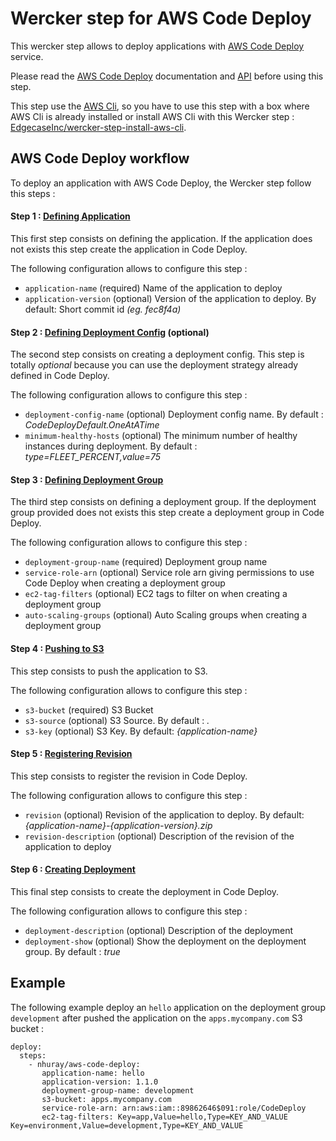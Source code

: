 Wercker step for AWS Code Deploy
=======================

This wercker step allows to deploy applications with [AWS Code Deploy](http://docs.aws.amazon.com/codedeploy/latest/userguide/welcome.html) service.

Please read the [AWS Code Deploy](http://docs.aws.amazon.com/codedeploy/latest/userguide/welcome.html) documentation and [API](http://docs.aws.amazon.com/cli/latest/reference/deploy/index.html) before using this step.

This step use the [AWS Cli](http://docs.aws.amazon.com/cli/latest/reference/), so you have to use this step with a box where AWS Cli is already installed
or install AWS Cli with this Wercker step : [EdgecaseInc/wercker-step-install-aws-cli](https://github.com/EdgecaseInc/wercker-step-install-aws-cli).

## AWS Code Deploy workflow

To deploy an application with AWS Code Deploy, the Wercker step follow this steps : 

#### Step 1 : [Defining Application](http://docs.aws.amazon.com/cli/latest/reference/deploy/create-application.html) 

This first step consists on defining the application. If the application does not exists this step create the application in Code Deploy.
 
The following configuration allows to configure this step :

* `application-name` (required) Name of the application to deploy
* `application-version` (optional) Version of the application to deploy. By default: Short commit id _(eg. fec8f4a)_

#### Step 2 : [Defining Deployment Config](http://docs.aws.amazon.com/cli/latest/reference/deploy/create-deployment-config.html) (optional)

The second step consists on creating a deployment config. This step is totally *optional* because you can use the deployment strategy already defined in Code Deploy.

The following configuration allows to configure this step :

* `deployment-config-name` (optional) Deployment config name. By default : _CodeDeployDefault.OneAtATime_
* `minimum-healthy-hosts` (optional) The minimum number of healthy instances during deployment. By default : _type=FLEET_PERCENT,value=75_

#### Step 3 : [Defining Deployment Group](http://docs.aws.amazon.com/cli/latest/reference/deploy/create-deployment-group.html)

The third step consists on defining a deployment group. If the deployment group provided does not exists this step create a deployment group in Code Deploy.

The following configuration allows to configure this step :

* `deployment-group-name` (required) Deployment group name
* `service-role-arn` (optional) Service role arn giving permissions to use Code Deploy when creating a deployment group
* `ec2-tag-filters` (optional) EC2 tags to filter on when creating a deployment group
* `auto-scaling-groups` (optional) Auto Scaling groups when creating a deployment group 

#### Step 4 : [Pushing to S3](http://docs.aws.amazon.com/cli/latest/reference/deploy/push.html)

This step consists to push the application to S3.

The following configuration allows to configure this step :

* `s3-bucket` (required) S3 Bucket
* `s3-source` (optional) S3 Source. By default : _._
* `s3-key` (optional) S3 Key. By default: _{application-name}_

#### Step 5 : [Registering Revision](http://docs.aws.amazon.com/cli/latest/reference/deploy/register-application-revision.html) 

This step consists to register the revision in Code Deploy.

The following configuration allows to configure this step :

* `revision` (optional) Revision of the application to deploy. By default: _{application-name}-{application-version}.zip_
* `revision-description` (optional) Description of the revision of the application to deploy

#### Step 6 : [Creating Deployment](http://docs.aws.amazon.com/cli/latest/reference/deploy/create-deployment.html) 

This final step consists to create the deployment in Code Deploy.

The following configuration allows to configure this step :

* `deployment-description` (optional) Description of the deployment
* `deployment-show` (optional) Show the deployment on the deployment group. By default : _true_

## Example

The following example deploy an `hello` application on the deployment group `development` after pushed the application on the `apps.mycompany.com` S3 bucket :

```
deploy:
  steps:
    - nhuray/aws-code-deploy:
       application-name: hello
       application-version: 1.1.0
       deployment-group-name: development
       s3-bucket: apps.mycompany.com
       service-role-arn: arn:aws:iam::89862646$091:role/CodeDeploy
       ec2-tag-filters: Key=app,Value=hello,Type=KEY_AND_VALUE Key=environment,Value=development,Type=KEY_AND_VALUE
```
